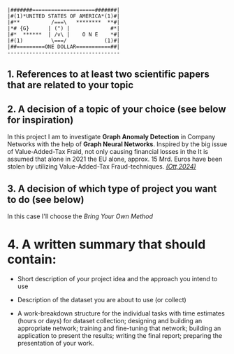 ```
|#######====================#######|
|#(1)*UNITED STATES OF AMERICA*(1)#|
|#**          /===\   ********  **#|
|*# {G}      | (") |             #*|
|#*  ******  | /v\ |    O N E    *#|
|#(1)         \===/            (1)#|
|##=========ONE DOLLAR===========##|
------------------------------------

```






## 1. References to at least two scientific papers that are related to your topic


## 2. A decision of a topic of your choice (see below for inspiration)

In this project I am to investigate **Graph Anomaly Detection** in Company Networks with the help of **Graph Neural Networks**.
Inspired by the big issue of Value-Added-Tax Fraid, not only causing financial losses in the 
It is assumed that alone in 2021 the EU alone, approx. 15 Mrd. Euros have been stolen by utilizing Value-Added-Tax Fraud-techniques. [*(Ott,2024)*](https://epub.jku.at/obvulihs/download/pdf/10500928)








## 3. A decision of which type of project you want to do (see below)
In this case I'll choose the *Bring Your Own Method*

# 4. A written summary that should contain:
- Short description of your project idea and the approach you intend to use 



- Description of the dataset you are about to use (or collect)



- A work-breakdown structure for the individual tasks with time estimates (hours or days) for dataset collection; designing and building an appropriate network; training and fine-tuning that network; building an application to present the results; writing the final report; preparing the presentation of your work.

